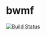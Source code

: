 # bwmf

[![Build Status](https://travis-ci.org/taskgraph/bwmf.svg?branch=travis-ci)](https://travis-ci.org/taskgraph/bwmf)

